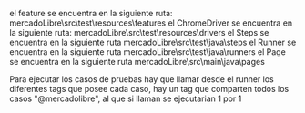 el feature se encuentra en la siguiente ruta: mercadoLibre\src\test\resources\features
el ChromeDriver se encuentra en la siguiente ruta: mercadoLibre\src\test\resources\drivers
el Steps se encuentra en la siguiente ruta mercadoLibre\src\test\java\steps
el Runner se encuentra en la siguiente ruta mercadoLibre\src\test\java\runners
el Page se encuentra en la siguiente ruta mercadoLibre\src\main\java\pages

Para ejecutar los casos de pruebas hay que llamar desde el runner los diferentes tags que posee cada caso, hay un tag que comparten todos los casos "@mercadolibre", al que si llaman se ejecutarian 1 por 1
